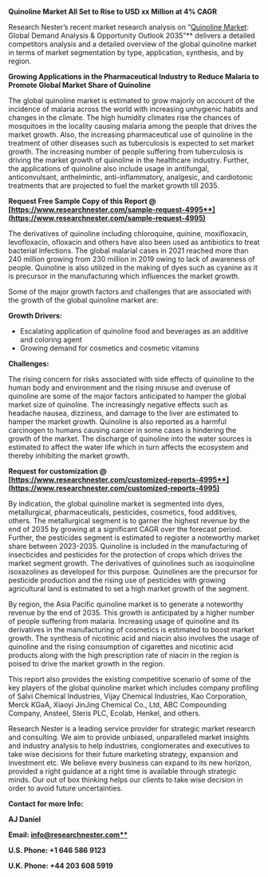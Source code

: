 ﻿**Quinoline Market All Set to Rise to USD xx Million at 4% CAGR**

Research Nester’s recent market research analysis on “[Quinoline Market](https://www.researchnester.com/reports/quinoline-market/4995): Global Demand Analysis & Opportunity Outlook 2035”** delivers a detailed competitors analysis and a detailed overview of the global quinoline market in terms of market segmentation by type, application, synthesis, and by region. 

**Growing Applications in the Pharmaceutical Industry to Reduce Malaria to Promote Global Market Share of Quinoline**

The global quinoline market is estimated to grow majorly on account of the incidence of malaria across the world with increasing unhygienic habits and changes in the climate. The high humidity climates rise the chances of mosquitoes in the locality causing malaria among the people that drives the market growth. Also, the increasing pharmaceutical use of quinoline in the treatment of other diseases such as tuberculosis is expected to set market growth. The increasing number of people suffering from tuberculosis is driving the market growth of quinoline in the healthcare industry. Further, the applications of quinoline also include usage in antifungal, anticonvulsant, anthelmintic, anti-inflammatory, analgesic, and cardiotonic treatments that are projected to fuel the market growth till 2035.

**Request Free Sample Copy of this Report @ [https://www.researchnester.com/sample-request-4995**](https://www.researchnester.com/sample-request-4995)**

The derivatives of quinoline including chloroquine, quinine, moxifloxacin, levofloxacin, ofloxacin and others have also been used as antibiotics to treat bacterial infections. The global malarial cases in 2021 reached more than 240 million growing from 230 million in 2019 owing to lack of awareness of people. Quinoline is also utilized in the making of dyes such as cyanine as it is precursor in the manufacturing which influences the market growth.

Some of the major growth factors and challenges that are associated with the growth of the global quinoline market are:

**Growth Drivers:**

- Escalating application of quinoline food and beverages as an additive and coloring agent
- Growing demand for cosmetics and cosmetic vitamins 

**Challenges:**

The rising concern for risks associated with side effects of quinoline to the human body and environment and the rising misuse and overuse of quinoline are some of the major factors anticipated to hamper the global market size of quinoline. The increasingly negative effects such as headache nausea, dizziness, and damage to the liver are estimated to hamper the market growth. Quinoline is also reported as a harmful carcinogen to humans causing cancer in some cases is hindering the growth of the market. The discharge of quinoline into the water sources is estimated to affect the water life which in turn affects the ecosystem and thereby inhibiting the market growth. 

**Request for customization @ [https://www.researchnester.com/customized-reports-4995**](https://www.researchnester.com/customized-reports-4995)**

By indication, the global quinoline market is segmented into dyes, metallurgical, pharmaceuticals, pesticides, cosmetics, food additives, others. The metallurgical segment is to garner the highest revenue by the end of 2035 by growing at a significant CAGR over the forecast period. Further, the pesticides segment is estimated to register a noteworthy market share between 2023-2035. Quinoline is included in the manufacturing of insecticides and pesticides for the protection of crops which drives the market segment growth. The derivatives of quinolines such as isoquinoline isoxazolines as developed for this purpose. Quinolines are the precursor for pesticide production and the rising use of pesticides with growing agricultural land is estimated to set a high market growth of the segment. 

By region, the Asia Pacific quinoline market is to generate a noteworthy revenue by the end of 2035. This growth is anticipated by a higher number of people suffering from malaria. Increasing usage of quinoline and its derivatives in the manufacturing of cosmetics is estimated to boost market growth. The synthesis of nicotinic acid and niacin also involves the usage of quinoline and the rising consumption of cigarettes and nicotinic acid products along with the high prescription rate of niacin in the region is poised to drive the market growth in the region. 

This report also provides the existing competitive scenario of some of the key players of the global quinoline market which includes company profiling of Salvi Chemical Industries, Vijay Chemical Industries, Kao Corporation, Merck KGaA, Xiaoyi JinJing Chemical Co., Ltd, ABC Compounding Company, Ansteel, Steris PLC, Ecolab, Henkel, and others.      

Research Nester is a leading service provider for strategic market research and consulting. We aim to provide unbiased, unparalleled market insights and industry analysis to help industries, conglomerates and executives to take wise decisions for their future marketing strategy, expansion and investment etc. We believe every business can expand to its new horizon, provided a right guidance at a right time is available through strategic minds. Our out of box thinking helps our clients to take wise decision in order to avoid future uncertainties.

**Contact for more Info:**

**AJ Daniel**

**Email: [info@researchnester.com**](mailto:info@researchnester.com)**

**U.S. Phone: +1 646 586 9123** 

**U.K. Phone: +44 203 608 5919**

